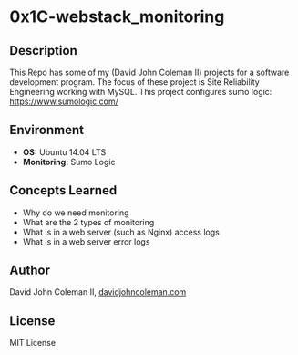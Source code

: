 # 0x1C-webstack_monitoring

## Description

This Repo has some of my (David John Coleman II) projects for a software development program.
The focus of these project is Site Reliability Engineering working with MySQL.
This project configures sumo logic: https://www.sumologic.com/

## Environment

* __OS:__ Ubuntu 14.04 LTS
* __Monitoring:__ Sumo Logic

## Concepts Learned

* Why do we need monitoring
* What are the 2 types of monitoring
* What is in a web server (such as Nginx) access logs
* What is in a web server error logs

## Author

David John Coleman II, [davidjohncoleman.com](http://www.davidjohncoleman.com/)

## License

MIT License
